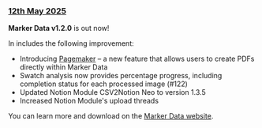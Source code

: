 ### [12th May 2025](/news/20250512)

**Marker Data v1.2.0** is out now!

In includes the following improvement:

- Introducing [Pagemaker](https://markerdata.theacharya.co/user-guide/pagemaker/) – a new feature that allows users to create PDFs directly within Marker Data
- Swatch analysis now provides percentage progress, including completion status for each processed image (#122)
- Updated Notion Module CSV2Notion Neo to version 1.3.5
- Increased Notion Module's upload threads

You can learn more and download on the [Marker Data website](https://markerdata.theacharya.co).
